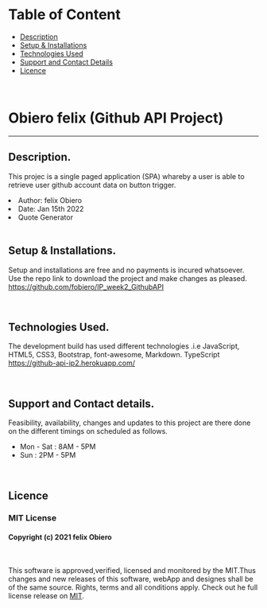 
# Table of Content

+ [Description](#description)
+ [Setup & Installations](#setup-and-installations)
+ [Technologies Used](#technologies-used)
+ [Support and Contact Details](#support-and-contact-details)
+ [Licence](#licence)

<br/>

# Obiero felix (Github API Project) 
<hr>

## Description.
This projec is a single paged application (SPA) whareby a user is able to retrieve user github account data on button trigger. 
    <li>Author: felix Obiero</li> 
    <li>Date: Jan 15th 2022</li> 
    <li>Quote Generator</li> <br/>
</ol>

## Setup & Installations.
Setup and installations are free and no payments is incured whatsoever. Use the repo link to download the project and make changes as pleased. <br />
https://github.com/fobiero/IP_week2_GithubAPI

<br/>

## Technologies Used.
The development build has used different technologies .i.e JavaScript, HTML5, CSS3, Bootstrap, font-awesome, Markdown. TypeScript https://github-api-ip2.herokuapp.com/

<br/>

## Support and Contact details.
Feasibility, availability, changes and updates to this project are there done on the different timings on scheduled as follows. 

<ul>
    <li>Mon - Sat : 8AM - 5PM</li>
    <li>Sun : 2PM - 5PM</li>
</ul>

<br/>

## Licence 
### MIT License
<!-- ​<br/> -->
#### Copyright (c) 2021 felix Obiero
<br/>
<!-- <br> -->

This software is approved,verified, licensed and monitored by the MIT.Thus changes and new releases of this software, webApp and designes shall be of the same source. Rights, terms and all conditions apply. Check out he full license release on [MIT](LICENCE).



